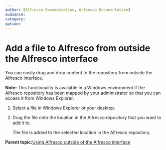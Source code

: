 ```yaml
---
author: [Alfresco Documentation, Alfresco Documentation]
audience: 
category: 
option: 
---
```


# Add a file to Alfresco from outside the Alfresco interface

You can easily drag and drop content to the repository from outside the Alfresco interface.

**Note:** This functionality is available in a Windows environment if the Alfresco repository has been mapped by your administrator so that you can access it from Windows Explorer.

1.  Select a file in Windows Explorer or your desktop.

2.  Drag the file onto the location in the Alfresco repository that you want to add it to.

    The file is added to the selected location in the Alfresco repository.


**Parent topic:**[Using Alfresco outside of the Alfresco interface](../concepts/cifs-outside-interface-intro.md)


